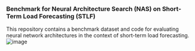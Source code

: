 ### Benchmark for Neural Architecture Search (NAS) on Short-Term Load Forecasting (STLF)
This repository contains a benchmark dataset and code for evaluating neural network architectures in the context of short-term load forecasting.
![image]([https://github.com/tinghsuan1214/Benchmark/](https://github.com/tinghsuan1214/Benchmark/blob/main/Figure/search_space.jpg))
